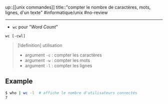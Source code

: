 up::[[unix commandes]]
title::"compter le nombre de caractères, mots, lignes, d'un texte"
#informatique/unix #no-review 

----
 - `wc` pour "_Word Count_"

`wc [-cwl]`

> [!definition] utilisation
>  - argument `-c` : compter les caractères
>  - argument `-w` : compter les mots
>  - argument `-l` : compter les lignes


## Example

```bash
$ who | wc -l  # affiche le nombre d'utilisateurs connectés
7
```

